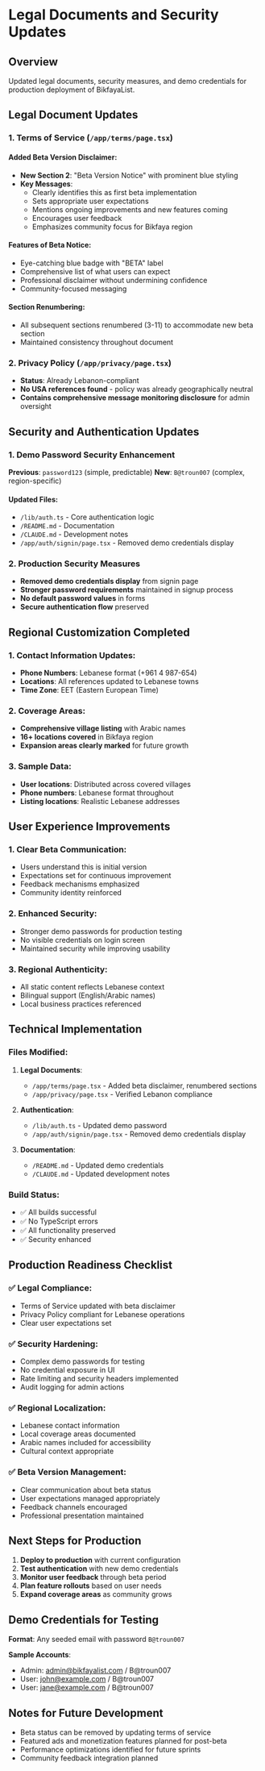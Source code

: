 # Legal Documents and Security Updates

## Overview
Updated legal documents, security measures, and demo credentials for production deployment of BikfayaList.

## Legal Document Updates

### 1. Terms of Service (`/app/terms/page.tsx`)

#### Added Beta Version Disclaimer:
- **New Section 2**: "Beta Version Notice" with prominent blue styling
- **Key Messages**:
  - Clearly identifies this as first beta implementation
  - Sets appropriate user expectations
  - Mentions ongoing improvements and new features coming
  - Encourages user feedback
  - Emphasizes community focus for Bikfaya region

#### Features of Beta Notice:
- Eye-catching blue badge with "BETA" label
- Comprehensive list of what users can expect
- Professional disclaimer without undermining confidence
- Community-focused messaging

#### Section Renumbering:
- All subsequent sections renumbered (3-11) to accommodate new beta section
- Maintained consistency throughout document

### 2. Privacy Policy (`/app/privacy/page.tsx`)
- **Status**: Already Lebanon-compliant
- **No USA references found** - policy was already geographically neutral
- **Contains comprehensive message monitoring disclosure** for admin oversight

## Security and Authentication Updates

### 1. Demo Password Security Enhancement
**Previous**: `password123` (simple, predictable)
**New**: `B@troun007` (complex, region-specific)

#### Updated Files:
- `/lib/auth.ts` - Core authentication logic
- `/README.md` - Documentation
- `/CLAUDE.md` - Development notes
- `/app/auth/signin/page.tsx` - Removed demo credentials display

### 2. Production Security Measures
- **Removed demo credentials display** from signin page
- **Stronger password requirements** maintained in signup process
- **No default password values** in forms
- **Secure authentication flow** preserved

## Regional Customization Completed

### 1. Contact Information Updates:
- **Phone Numbers**: Lebanese format (+961 4 987-654)
- **Locations**: All references updated to Lebanese towns
- **Time Zone**: EET (Eastern European Time)

### 2. Coverage Areas:
- **Comprehensive village listing** with Arabic names
- **16+ locations covered** in Bikfaya region
- **Expansion areas clearly marked** for future growth

### 3. Sample Data:
- **User locations**: Distributed across covered villages
- **Phone numbers**: Lebanese format throughout
- **Listing locations**: Realistic Lebanese addresses

## User Experience Improvements

### 1. Clear Beta Communication:
- Users understand this is initial version
- Expectations set for continuous improvement
- Feedback mechanisms emphasized
- Community identity reinforced

### 2. Enhanced Security:
- Stronger demo passwords for production testing
- No visible credentials on login screen
- Maintained security while improving usability

### 3. Regional Authenticity:
- All static content reflects Lebanese context
- Bilingual support (English/Arabic names)
- Local business practices referenced

## Technical Implementation

### Files Modified:
1. **Legal Documents**:
   - `/app/terms/page.tsx` - Added beta disclaimer, renumbered sections
   - `/app/privacy/page.tsx` - Verified Lebanon compliance

2. **Authentication**:
   - `/lib/auth.ts` - Updated demo password
   - `/app/auth/signin/page.tsx` - Removed demo credentials display

3. **Documentation**:
   - `/README.md` - Updated demo credentials
   - `/CLAUDE.md` - Updated development notes

### Build Status:
- ✅ All builds successful
- ✅ No TypeScript errors
- ✅ All functionality preserved
- ✅ Security enhanced

## Production Readiness Checklist

### ✅ Legal Compliance:
- Terms of Service updated with beta disclaimer
- Privacy Policy compliant for Lebanese operations
- Clear user expectations set

### ✅ Security Hardening:
- Complex demo passwords for testing
- No credential exposure in UI
- Rate limiting and security headers implemented
- Audit logging for admin actions

### ✅ Regional Localization:
- Lebanese contact information
- Local coverage areas documented
- Arabic names included for accessibility
- Cultural context appropriate

### ✅ Beta Version Management:
- Clear communication about beta status
- User expectations managed appropriately
- Feedback channels encouraged
- Professional presentation maintained

## Next Steps for Production

1. **Deploy to production** with current configuration
2. **Test authentication** with new demo credentials
3. **Monitor user feedback** through beta period
4. **Plan feature rollouts** based on user needs
5. **Expand coverage areas** as community grows

## Demo Credentials for Testing

**Format**: Any seeded email with password `B@troun007`

**Sample Accounts**:
- Admin: admin@bikfayalist.com / B@troun007
- User: john@example.com / B@troun007  
- User: jane@example.com / B@troun007

## Notes for Future Development

- Beta status can be removed by updating terms of service
- Featured ads and monetization features planned for post-beta
- Performance optimizations identified for future sprints
- Community feedback integration planned